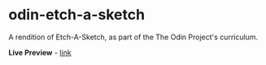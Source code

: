 # odin-etch-a-sketch

A rendition of Etch-A-Sketch, as part of the The Odin Project's curriculum.

**Live Preview** - [link](https://github.com/melowoof/odin-etch-a-sketch)